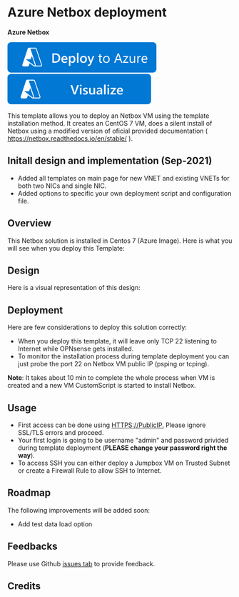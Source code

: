 # Azure Netbox deployment

**Azure Netbox**

[![Deploy To Azure](https://raw.githubusercontent.com/Azure/azure-quickstart-templates/master/1-CONTRIBUTION-GUIDE/images/deploytoazure.svg?sanitize=true)](https://portal.azure.com/#create/Microsoft.Template/uri/https%3A%2F%2Fraw.githubusercontent.com%2Fskapy%2Fnetboxazure%2Fmaster%2Fazuredeploy.json)
[![Visualize](https://raw.githubusercontent.com/Azure/azure-quickstart-templates/master/1-CONTRIBUTION-GUIDE/images/visualizebutton.svg?sanitize=true)](http://armviz.io/#/?load=https%3A%2F%2Fraw.githubusercontent.com%2Fskapy%2Fnetboxazure%2Fmaster%2Fazuredeploy.json)

This template allows you to deploy an Netbox VM using the template installation method. It creates an CentOS 7 VM, does a silent install of Netbox using a modified version of oficial provided documentation ( https://netbox.readthedocs.io/en/stable/ ).


## Initall design and implementation (Sep-2021)

- Added all templates on main page for new VNET and existing VNETs for both two NICs and single NIC.
- Added options to specific your own deployment script and configuration file.


## Overview

This Netbox solution is installed in Centos 7 (Azure Image). 
Here is what you will see when you deploy this Template:


## Design

Here is a visual representation of this design:


## Deployment

Here are few considerations to deploy this solution correctly:

- When you deploy this template, it will leave only TCP 22 listening to Internet while OPNsense gets installed.
- To monitor the installation process during template deployment you can just probe the port 22 on Netbox VM public IP (psping or tcping).

**Note**: It takes about 10 min to complete the whole process when VM is created and a new VM CustomScript is started to install Netbox.

## Usage

- First access can be done using <HTTPS://PublicIP.> Please ignore SSL/TLS errors and proceed.
- Your first login is going to be username "admin" and password privided during template deployment (**PLEASE change your password right the way**).
- To access SSH you can either deploy a Jumpbox VM on Trusted Subnet or create a Firewall Rule to allow SSH to Internet.

## Roadmap

The following improvements will be added soon:
- Add test data load option 

## Feedbacks

Please use Github [issues tab](https://github.com/skapy/netboxazure/issues) to provide feedback.

## Credits


